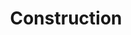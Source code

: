 ---
title: Construction
slug: construction
taxonomy:
	tag: industry_group
content:
    items:
        '@taxonomy.industry_group': construction
    order:
        by: date
        dir: desc
---